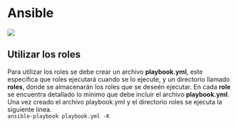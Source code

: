 # Ansible
![](https://upload.wikimedia.org/wikipedia/commons/0/05/Ansible_Logo.png)

## Utilizar los roles
Para utilizar los roles se debe crear un archivo **playbook.yml**, este especifica que roles ejecutará cuando se lo ejecute, y un directorio llamado **roles**, donde se almacenarán los roles que se deseén ejecutar. En cada **role** se encuentra detallado lo mínimo que debe incluir el archivo **playbook.yml**. Una vez creado el archivo playbook.yml y el directorio roles se ejecuta la siguiente linea.  
`ansible-playbook playbook.yml -K`
